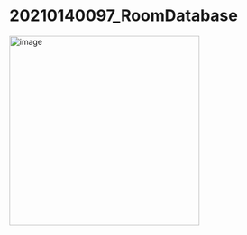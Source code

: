 # 20210140097_RoomDatabase
<img width="337" alt="image" src="https://github.com/ZaqyMunif/20210140097_RoomDatabase/assets/115222075/0d0acf09-d867-4d18-bafe-2e4c16ecdad1">
